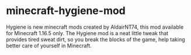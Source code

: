 # minecraft-hygiene-mod
Hygiene is new minecraft mods created by AldairNT74, this mod available for Minecraft 1.16.5 only. The Hygiene mod is a neat little tweak that provides tired sweat dirt, so you break the blocks of the game, help taking better care of yourself in Minecraft.
